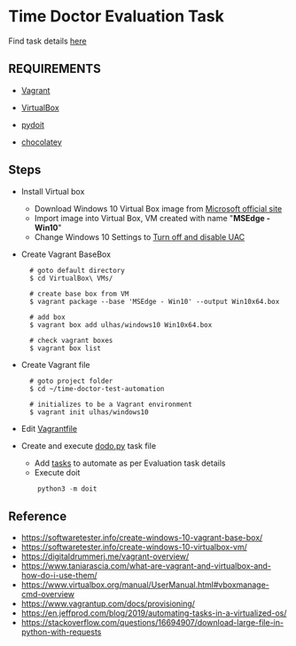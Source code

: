 # Time Doctor Evaluation Task
Find task details [here](/docs/task-description.md) 

## REQUIREMENTS

* [Vagrant](https://www.vagrantup.com/downloads.html) 

* [VirtualBox](https://www.virtualbox.org)

* [pydoit](https://pydoit.org/install.html)

* [chocolatey](https://chocolatey.org/install)



## Steps

* Install Virtual box
    * Download Windows 10 Virtual Box image from [Microsoft official site](https://developer.microsoft.com/en-us/microsoft-edge/tools/vms/)
    * Import image into Virtual Box, VM created with name "__MSEdge - Win10__" 
    * Change Windows 10 Settings to [Turn off and disable UAC](https://winaero.com/blog/how-to-turn-off-and-disable-uac-in-windows-10/)
    
* Create Vagrant BaseBox
 
    
        # goto default directory
        $ cd VirtualBox\ VMs/
         
        # create base box from VM
        $ vagrant package --base 'MSEdge - Win10' --output Win10x64.box
         
        # add box
        $ vagrant box add ulhas/windows10 Win10x64.box
         
        # check vagrant boxes
        $ vagrant box list
  
    
* Create Vagrant file
        
        
        # goto project folder
        $ cd ~/time-doctor-test-automation
         
        # initializes to be a Vagrant environment
        $ vagrant init ulhas/windows10
         
* Edit [Vagrantfile](Vagrantfile)
         
        
        
* Create and execute [dodo.py](dodo.py) task file
    * Add [tasks](https://pydoit.org/tasks.html) to automate as per Evaluation task details
    * Execute doit 
    ```python
        python3 -m doit
    ```
     
## Reference
* https://softwaretester.info/create-windows-10-vagrant-base-box/
* https://softwaretester.info/create-windows-10-virtualbox-vm/
* https://digitaldrummerj.me/vagrant-overview/
* https://www.taniarascia.com/what-are-vagrant-and-virtualbox-and-how-do-i-use-them/
* https://www.virtualbox.org/manual/UserManual.html#vboxmanage-cmd-overview
* https://www.vagrantup.com/docs/provisioning/
* https://en.jeffprod.com/blog/2019/automating-tasks-in-a-virtualized-os/
* https://stackoverflow.com/questions/16694907/download-large-file-in-python-with-requests
 